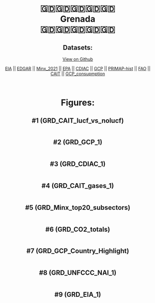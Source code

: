 
<center>
<h1 align="center">
🇬🇩🇬🇩🇬🇩🇬🇩🇬🇩
<br>
Grenada
<br>
🇬🇩🇬🇩🇬🇩🇬🇩🇬🇩
</h1>
<h2>Datasets:</h2>
<p><a href="https://github.com/dquintani/GreenhouseData/tree/master/country_data/GRD_Grenada/data">View on Github</a>
<br></p><p><a href="data/GRD_EIA.csv">EIA</a> || <a href="data/GRD_EDGAR.csv">EDGAR</a> || <a href="data/GRD_Minx_2021.csv">Minx_2021</a> || <a href="data/GRD_EPA.csv">EPA</a> || <a href="data/GRD_CDIAC.csv">CDIAC</a> || <a href="data/GRD_GCP.csv">GCP</a> || <a href="data/GRD_PRIMAP-hist.csv">PRIMAP-hist</a> || <a href="data/GRD_FAO.csv">FAO</a> || <a href="data/GRD_CAIT.csv">CAIT</a> || <a href="data/GRD_GCP_consupmption.csv">GCP_consupmption</a></p><p><br></p>
<h1>Figures:</h1><h2>#1 (GRD_CAIT_lucf_vs_nolucf)</h2>
<p><img alt="" src="figures/GRD_CAIT_lucf_vs_nolucf.png" /></p><h2>#2 (GRD_GCP_1)</h2>
<p><img alt="" src="figures/GRD_GCP_1.png" /></p><h2>#3 (GRD_CDIAC_1)</h2>
<p><img alt="" src="figures/GRD_CDIAC_1.png" /></p><h2>#4 (GRD_CAIT_gases_1)</h2>
<p><img alt="" src="figures/GRD_CAIT_gases_1.png" /></p><h2>#5 (GRD_Minx_top20_subsectors)</h2>
<p><img alt="" src="figures/GRD_Minx_top20_subsectors.png" /></p><h2>#6 (GRD_CO2_totals)</h2>
<p><img alt="" src="figures/GRD_CO2_totals.png" /></p><h2>#7 (GRD_GCP_Country_Highlight)</h2>
<p><img alt="" src="figures/GRD_GCP_Country_Highlight.png" /></p><h2>#8 (GRD_UNFCCC_NAI_1)</h2>
<p><img alt="" src="figures/GRD_UNFCCC_NAI_1.png" /></p><h2>#9 (GRD_EIA_1)</h2>
<p><img alt="" src="figures/GRD_EIA_1.png" /></p>